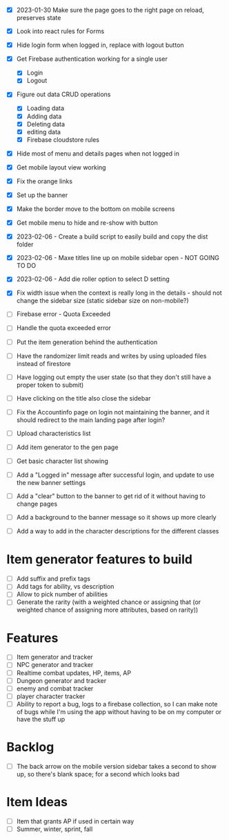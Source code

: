 - [x] 2023-01-30 Make sure the page goes to the right page on reload, preserves state
- [x] Look into react rules for Forms
- [x] Hide login form when logged in, replace with logout button
- [x] Get Firebase authentication working for a single user
  - [x] Login
  - [x] Logout
- [x] Figure out data CRUD operations
  - [x] Loading data
  - [x] Adding data
  - [x] Deleting data
  - [x] editing data
  - [x] Firebase cloudstore rules
- [x] Hide most of menu and details pages when not logged in
- [x] Get mobile layout view working
- [x] Fix the orange links
- [x] Set up the banner
- [x] Make the border move to the bottom on mobile screens
- [x] Get mobile menu to hide and re-show with button
- [x] 2023-02-06 - Create a build script to easily build and copy the dist folder
- [x] 2023-02-06 - Maxe titles line up on mobile sidebar open - NOT GOING TO DO
- [x] 2023-02-06 - Add die roller option to select D setting
- [x] Fix width issue when the context is really long in the details - should not change the sidebar size (static sidebar size on non-mobile?)

- [ ] Firebase error - Quota Exceeded
- [ ] Handle the quota exceeded error
- [ ] Put the item generation behind the authentication
- [ ] Have the randomizer limit reads and writes by using uploaded files instead of firestore

- [ ] Have logging out empty the user state (so that they don't still have a proper token to submit)
- [ ] Have clicking on the title also close the sidebar
- [ ] Fix the Accountinfo page on login not maintaining the banner, and it should redirect to the main landing page after login?
- [ ] Upload characteristics list
- [ ] Add item generator to the gen page
- [ ] Get basic character list showing
- [ ] Add a "Logged in" message after successful login, and update to use the new banner settings
- [ ] Add a "clear" button to the banner to get rid of it without having to change pages
- [ ] Add a background to the banner message so it shows up more clearly
- [ ] Add a way to add in the character descriptions for the different classes

# Item generator features to build
- [ ] Add suffix and prefix tags
- [ ] Add tags for ability, vs description
- [ ] Allow to pick number of abilities
- [ ] Generate the rarity (with a weighted chance or assigning that (or weighted chance of assigning more attributes, based on rarity))

# Features
- [ ] Item generator and tracker
- [ ] NPC generator and tracker
- [ ] Realtime combat updates, HP, items, AP
- [ ] Dungeon generator and tracker
- [ ] enemy and combat tracker
- [ ] player character tracker
- [ ] Ability to report a bug, logs to a firebase collection, so I can make note of bugs while I'm using the app without having to be on my computer or have the stuff up

# Backlog
- [ ] The back arrow on the mobile version sidebar takes a second to show up, so there's blank space; for a second which looks bad

# Item Ideas
- [ ] Item that grants AP if used in certain way
- [ ] Summer, winter, sprint, fall